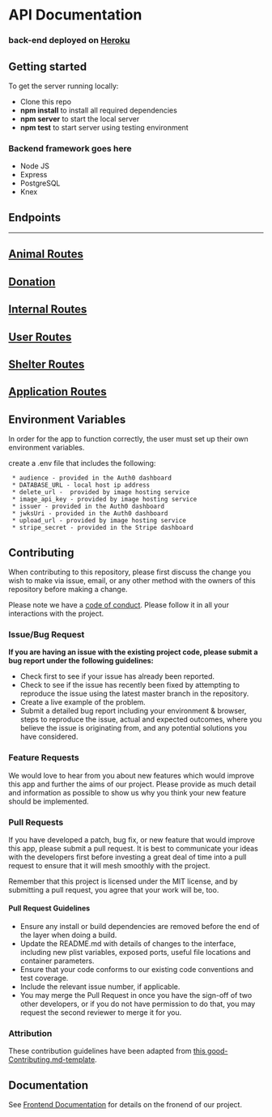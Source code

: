 # API Documentation

### back-end deployed on [Heroku](https://prod-pawsnfind.herokuapp.com/)

## Getting started

To get the server running locally:

- Clone this repo
- **npm install** to install all required dependencies
- **npm server** to start the local server
- **npm test** to start server using testing environment

### Backend framework goes here

-    Node JS
-    Express
-    PostgreSQL
-    Knex

## Endpoints

****
[Animal Routes](https://github.com/Pawsnfind/back-end/blob/api-dev/READMEANIMALS.md)       
---
[Donation](https://github.com/Pawsnfind/back-end/blob/api-dev/READMEDONATIONS.md)   
---
[Internal Routes](https://github.com/Pawsnfind/back-end/blob/api-dev/READMEINTERNAL.md)  
---
[User Routes](https://github.com/Pawsnfind/back-end/blob/api-dev/READMEUSERS.md)      
---
[Shelter Routes](https://github.com/Pawsnfind/back-end/blob/api-dev/READMESHELTERS.md)
---
[Application Routes](https://github.com/Pawsnfind/back-end/blob/api-dev/READMEAPPLICATIONS.md)
---

## Environment Variables

In order for the app to function correctly, the user must set up their own environment variables.

create a .env file that includes the following:
```
 * audience - provided in the Auth0 dashboard
 * DATABASE_URL - local host ip address
 * delete_url -  provided by image hosting service
 * image_api_key - provided by image hosting service
 * issuer - provided in the Auth0 dashboard
 * jwksUri - provided in the Auth0 dashboard
 * upload_url - provided by image hosting service 
 * stripe_secret - provided in the Stripe dashboard  
```
## Contributing

When contributing to this repository, please first discuss the change you wish to make via issue, email, or any other method with the owners of this repository before making a change.

Please note we have a [code of conduct](./code_of_conduct.md). Please follow it in all your interactions with the project.

### Issue/Bug Request

 **If you are having an issue with the existing project code, please submit a bug report under the following guidelines:**
 - Check first to see if your issue has already been reported.
 - Check to see if the issue has recently been fixed by attempting to reproduce the issue using the latest master branch in the repository.
 - Create a live example of the problem.
 - Submit a detailed bug report including your environment & browser, steps to reproduce the issue, actual and expected outcomes,  where you believe the issue is originating from, and any potential solutions you have considered.

### Feature Requests

We would love to hear from you about new features which would improve this app and further the aims of our project. Please provide as much detail and information as possible to show us why you think your new feature should be implemented.

### Pull Requests

If you have developed a patch, bug fix, or new feature that would improve this app, please submit a pull request. It is best to communicate your ideas with the developers first before investing a great deal of time into a pull request to ensure that it will mesh smoothly with the project.

Remember that this project is licensed under the MIT license, and by submitting a pull request, you agree that your work will be, too.

#### Pull Request Guidelines

- Ensure any install or build dependencies are removed before the end of the layer when doing a build.
- Update the README.md with details of changes to the interface, including new plist variables, exposed ports, useful file locations and container parameters.
- Ensure that your code conforms to our existing code conventions and test coverage.
- Include the relevant issue number, if applicable.
- You may merge the Pull Request in once you have the sign-off of two other developers, or if you do not have permission to do that, you may request the second reviewer to merge it for you.

### Attribution

These contribution guidelines have been adapted from [this good-Contributing.md-template](https://gist.github.com/PurpleBooth/b24679402957c63ec426).

## Documentation

See [Frontend Documentation](https://github.com/Pawsnfind/front-end) for details on the fronend of our project.

